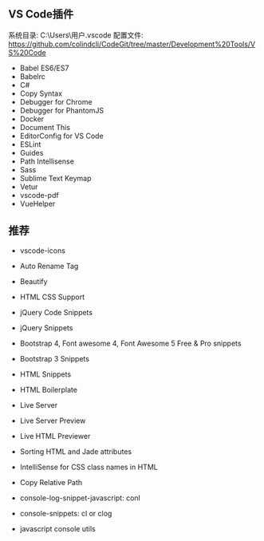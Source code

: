 ## VS Code插件

系统目录: C:\Users\用户\.vscode
配置文件: https://github.com/colindcli/CodeGit/tree/master/Development%20Tools/VS%20Code


- Babel ES6/ES7
- Babelrc
- C#
- Copy Syntax
- Debugger for Chrome
- Debugger for PhantomJS
- Docker
- Document This
- EditorConfig for VS Code
- ESLint
- Guides
- Path Intellisense
- Sass
- Sublime Text Keymap
- Vetur
- vscode-pdf
- VueHelper

## 推荐
- vscode-icons
- Auto Rename Tag
- Beautify
- HTML CSS Support
- jQuery Code Snippets
- jQuery Snippets
- Bootstrap 4, Font awesome 4, Font Awesome 5 Free & Pro snippets
- Bootstrap 3 Snippets
- HTML Snippets
- HTML Boilerplate
- Live Server
- Live Server Preview
- Live HTML Previewer
- Sorting HTML and Jade attributes
- IntelliSense for CSS class names in HTML
- Copy Relative Path

- console-log-snippet-javascript: conl
- console-snippets: cl or clog
- javascript console utils